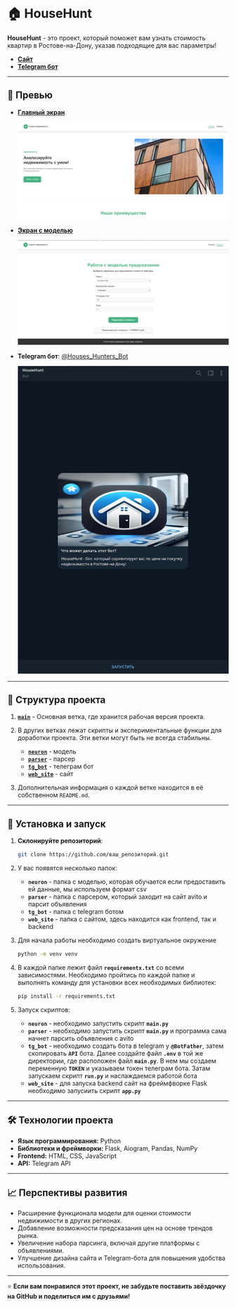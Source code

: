 # 🏠 HouseHunt

**HouseHunt** - это проект, который поможет вам узнать стоимость квартир в Ростове-на-Дону, указав подходящие для вас параметры!

- **[Сайт](https://dimagdd.github.io/HouseHunt/index.html)**
- **[Telegram бот](https://t.me/Houses_Hunters_Bot)**

---

## 📸 Превью

- **[Главный экран](https://dimagdd.github.io/HouseHunt/index.html)**

  ![Главный экран](img/home.png)

- **[Экран с моделью](https://dimagdd.github.io/HouseHunt/model.html)**

  ![Экран с моделью](img/model.png)

- **Telegram бот**: [@Houses_Hunters_Bot](https://t.me/Houses_Hunters_Bot)

  ![Телеграм бот](img/tg_bot.png)

---

## 📂 Структура проекта

1. [**`main`**](https://github.com/DimaGDD/HouseHunt) - Основная ветка, где хранится рабочая версия проекта.
   
3. В других ветках лежат скрипты и экспериментальные функции для доработки проекта. Эти ветки могут быть не всегда стабильны.
   - [**`neuron`**](https://github.com/DimaGDD/HouseHunt/tree/neuron) - модель
   - [**`parser`**](https://github.com/DimaGDD/HouseHunt/tree/parser) - парсер
   - [**`tg_bot`**](https://github.com/DimaGDD/HouseHunt/tree/tg_bot) - телеграм бот
   - [**`web_site`**](https://github.com/DimaGDD/HouseHunt/tree/web_site) - сайт
     
4. Дополнительная информация о каждой ветке находится в её собственном `README.md`.

---

## 🚀 Установка и запуск

1. **Склонируйте репозиторий**:
   
   ```bash
   git clone https://github.com/ваш_репозиторий.git
   
2. У вас появятся несколько папок:
   - **`neuron`** - папка с моделью, которая обучается если предоставить ей данные, мы используем формат csv
   - **`parser`** - папка с парсером, который заходит на сайт avito и парсит объявления
   - **`tg_bot`** - папка с telegram ботом
   - **`web_site`** - папка с сайтом, здесь находится как frontend, так и backend

3. Для начала работы необходимо создать виртуальное окружение

   ```bash
   python -m venv venv

4. В каждой папке лежит файл **`requirementx.txt`** со всеми зависимостями. Необходимо пройтись по каждой папке и выполнять команду для установки всех необходимых библиотек:

   ```bash
   pip install -r requirements.txt

5. Запуск скриптов:
   - **`neuron`** - необходимо запустить скрипт **`main.py`**
   - **`parser`** - необходимо запустить скрипт **`main.py`** и программа сама начнет парсить объявления с avito
   - **`tg_bot`** - необходимо создать бота в telegram у **`@BotFather`**, затем скопировать **`API`** бота. Далее создайте файл **`.env`** в той же директории, где расположен файл **`main.py`**. В нем мы создаем переменную **`TOKEN`** и указываем токен телеграм бота. Затам запускаем скрипт **`run.py`** и наслаждаемся работой бота
   - **`web_site`** - для запуска backend сайт на фреймфворке Flask необходимо запусиить скрипт **`app.py`**

---

## 🛠️ Технологии проекта

- **Язык программирования:** Python
- **Библиотеки и фреймворки:** Flask, Aiogram, Pandas, NumPy
- **Frontend:** HTML, CSS, JavaScript
- **API:** Telegram API

---

## 📈 Перспективы развития

- Расширение функционала модели для оценки стоимости недвижимости в других регионах.
- Добавление возможности предсказания цен на основе трендов рынка.
- Увеличение набора парсинга, включая другие платформы с объявлениями.
- Улучшение дизайна сайта и Telegram-бота для повышения удобства использования.

---

⭐ **Если вам понравился этот проект, не забудьте поставить звёздочку на GitHub и поделиться им с друзьями!**
